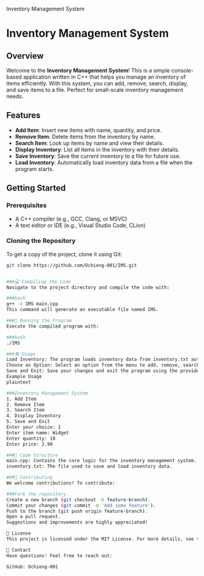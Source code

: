 Inventory Management System
# Inventory Management System

## Overview

Welcome to the **Inventory Management System**! This is a simple console-based application written in C++ that helps you manage an inventory of items efficiently. With this system, you can add, remove, search, display, and save items to a file. Perfect for small-scale inventory management needs.

## Features

- **Add Item**: Insert new items with name, quantity, and price.
- **Remove Item**: Delete items from the inventory by name.
- **Search Item**: Look up items by name and view their details.
- **Display Inventory**: List all items in the inventory with their details.
- **Save Inventory**: Save the current inventory to a file for future use.
- **Load Inventory**: Automatically load inventory data from a file when the program starts.

## Getting Started

### Prerequisites

- A C++ compiler (e.g., GCC, Clang, or MSVC)
- A text editor or IDE (e.g., Visual Studio Code, CLion)

### Cloning the Repository

To get a copy of the project, clone it using Git:

```bash
git clone https://github.com/Ochieng-001/IMS.git


###💻 Compiling the Code
Navigate to the project directory and compile the code with:

###bash
g++ -o IMS main.cpp
This command will generate an executable file named IMS.

###🚀 Running the Program
Execute the compiled program with:

###bash
./IMS

###🛠️ Usage
Load Inventory: The program loads inventory data from inventory.txt automatically at startup.
Choose an Option: Select an option from the menu to add, remove, search, display, or save items.
Save and Exit: Save your changes and exit the program using the provided menu options.
Example Usage
plaintext

###Inventory Management System
1. Add Item
2. Remove Item
3. Search Item
4. Display Inventory
5. Save and Exit
Enter your choice: 1
Enter item name: Widget
Enter quantity: 10
Enter price: 2.99

###🧩 Code Structure
main.cpp: Contains the core logic for the inventory management system.
inventory.txt: The file used to save and load inventory data.

###🤝 Contributing
We welcome contributions! To contribute:

###Fork the repository.
Create a new branch (git checkout -b feature-branch).
Commit your changes (git commit -m 'Add some feature').
Push to the branch (git push origin feature-branch).
Open a pull request.
Suggestions and improvements are highly appreciated!

📝 License
This project is licensed under the MIT License. For more details, see the LICENSE file.

📧 Contact
Have questions? Feel free to reach out:

GitHub: Ochieng-001




